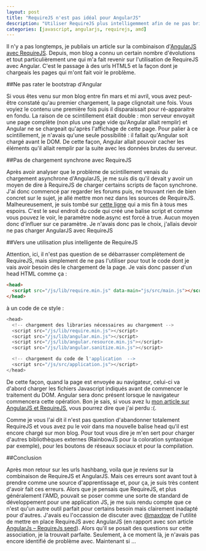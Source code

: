 ```yaml
---
layout: post
title: "RequireJS n'est pas idéal pour AngularJS"
description: "Utiliser RequireJS plus intelligemment afin de ne pas brider AngularJS"
categories: [javascript, angularjs, requirejs, amd]
---
```

Il n'y a pas longtemps, je publiais un article sur la combinaison d'[AngularJS avec RequireJS](/p/combiner-angularjs-et-requirejs). Depuis, mon blog a connu un certain nombre d'évolutions et tout particulièrement une qui m'a fait revenir sur l'utilisation de RequireJS avec Angular. C'est le passage à des urls HTML5 et la façon dont je chargeais les pages qui m'ont fait voir le problème.

##Ne pas rater le bootstrap d'Angular

Si vous êtes venu sur mon blog entre fin mars et mi avril, vous avez peut-être constaté qu'au premier chargement, la page clignotait une fois. Vous voyiez le contenu une première fois puis il disparaissait pour ré-apparaitre en fondu. La raison de ce scintillement était double : mon serveur envoyait une page complète (non plus une page vide qu'Angular allait remplir) et Angular ne se chargeait qu'après l'affichage de cette page. Pour palier à ce scintillement, je n'avais qu'une seule possibilité : il fallait qu'Angular soit chargé avant le DOM. De cette façon, Angular allait pouvoir cacher les éléments qu'il allait remplir par la suite avec les données brutes du serveur.

##Pas de chargement synchrone avec RequireJS

Après avoir analyser que le problème de scintillement venais du chargement asynchrone d'AngularJS, je me suis dis qu'il devait y avoir un moyen de dire à RequireJS de charger certains scripts de façon synchrone. J'ai donc commencé par regarder les forums puis, ne trouvant rien de bien concret sur le sujet, je allé mettre mon nez dans les sources de RequireJS. Malheureusement, je suis tombé sur [cette ligne](https://github.com/jrburke/requirejs/blob/2.1.11/require.js#L1821) qui a mis fin à tous mes espoirs. C'est le seul endroit du code qui créé une balise script et comme vous pouvez le voir, le paramètre node.async est forcé à true. Aucun moyen donc d'influer sur ce paramètre. Je n'avais donc pas le choix, j'allais devoir ne pas charger AngularJS avec RequireJS

##Vers une utilisation plus intelligente de RequireJS

Attention, ici, il n'est pas question de se débarrasser complètement de RequireJS, mais simplement de ne pas l'utiliser pour tout le code dont je vais avoir besoin dès le chargement de la page. Je vais donc passer d'un head HTML comme ça :

```html
<head>
  <script src="/js/lib/require.min.js" data-main="js/src/main.js"></script>
</head>
```
à un code de ce style :

```javascript
<head>
  <!-- chargement des libraries nécessaires au chargement -->
  <script src="/js/lib/require.min.js"></script>
  <script src="/js/lib/angular.min.js"></script>
  <script src="/js/lib/angular.resource.min.js"></script>
  <script src="/js/lib/angular.sanitize.min.js"></script>

  <!-- chargement du code de l'application  -->
  <script src="/js/src/application.js"></script>
</head>
```

De cette façon, quand la page est envoyée au navigateur, celui-ci va d'abord charger les fichiers Javascript indiqués avant de commencer le traitement du DOM. Angular sera donc présent lorsque le navigateur commencera cette opération. Bon je sais, si vous avez lu [mon article sur AngularJS et RequireJS](/p/combiner-angularjs-et-requirejs), vous pourrez dire que j'ai perdu :(.

Comme je vous l'ai dit il n'est pas question d'abandonner totalement RequireJS et vous avez pu le voir dans ma nouvelle balise head qu'il est encore chargé sur mon blog. Pour tout vous dire je m'en sert pour charger d'autres bibliothèques externes (RainbowJS pour la coloration syntaxique par exemple), pour les boutons de réseaux sociaux et pour la compilation.

##Conclusion

Après mon retour sur les urls hashbang, voila que je reviens sur la combinaison de RequireJS et AngularJS. Mais ces erreurs sont avant tout à prendre comme une source d'apprentissage et, pour ça, je suis très content d'avoir fait ces erreurs. Alors que je pensais que RequireJS, et plus généralement l'AMD, pouvait se poser comme une sorte de standard de développement pour une application JS, je me suis rendu compte que ce n'est qu'un autre outil parfait pour certains besoin mais clairement inadapté pour d'autres.
J'avais eu l'occassion de discuter avec [@maxdow](https://twitter.com/maxdow) de l'utilité de mettre en place RequireJS avec AngularJS (en rapport avec son article [AngularJs – RequireJs seed](http://maxlab.fr/blog/2013/03/angularjs-requirejs-seed/)). Alors qu'il se posait des questions sur cette association, je la trouvait parfaite. Seulement, à ce moment là, je n'avais pas encore identifié de problème avec. Maintenant si ... 
